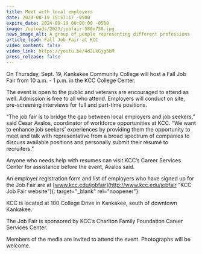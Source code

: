 ```yaml
---
title: Meet with local employers
date: 2024-08-19 15:57:17 -0500
expire_date: 2024-09-19 00:00:00 -0500
image: /uploads/2023/jobfair-580x750.jpg
news_image_alt: A group of people representing different professions
article_lead: Fall Job Fair at KCC
video_content: false
video_link: https://youtu.be/4d2LkGjg5bM
press_release: false
---
```

On Thursday, Sept. 19, Kankakee Community College will host a Fall Job Fair from 10 a.m. - 1 p.m. in the KCC College Center.

The event is open to the public and veterans are encouraged to attend as well. Admission is free to all who attend. Employers will conduct on site, pre-screening interviews for full and part-time positions.

“The job fair is to bridge the gap between local employers and job seekers,” said Cesar Avalos, coordinator of workforce opportunities at KCC. “We want to enhance job seekers’ experiences by providing them the opportunity to meet and talk with representative from a broad spectrum of companies to discuss available positions and personally submit their résumé to recruiters.”

Anyone who needs help with resumes can visit KCC’s Career Services Center for assistance before the event, Avalos said.

An employer registration form and list of employers who have signed up for the Job Fair are at [www.kcc.edu/jobfair](http://www.kcc.edu/jobfair "KCC Job Fair website"){: target="_blank" rel="noopener"}.

KCC is located at 100 College Drive in Kankakee, south of downtown Kankakee.

The Job Fair is sponsored by KCC’s Charlton Family Foundation Career Services Center.

Members of the media are invited to attend the event. Photographs will be welcome.

&nbsp;